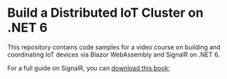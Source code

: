 # Build a Distributed IoT Cluster on .NET 6

This repository contains code samples for a video course on building and coordinating IoT devices via Blazor WebAssembly and SignalR on .NET 6.

For a full guide on SignalR, you can [download this book](https://leanpub.com/signalronnet6-thecompleteguide);